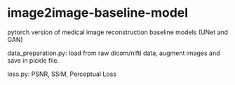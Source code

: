 # image2image-baseline-model
pytorch version of medical image reconstruction baseline models (UNet and GAN)

data_preparation.py: load from raw dicom/nifti data, augment images and save in pickle file.

loss.py: PSNR, SSIM, Perceptual Loss
